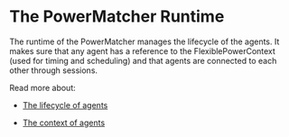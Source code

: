 # The PowerMatcher Runtime

The runtime of the PowerMatcher manages the lifecycle of the agents. It makes sure that any agent has a reference to the FlexiblePowerContext (used for timing and scheduling) and that agents are connected to each other through sessions.

Read more about:

* [The lifecycle of agents](Lifecycle.md)

* [The context of agents](FlexiblePowerContext.md)